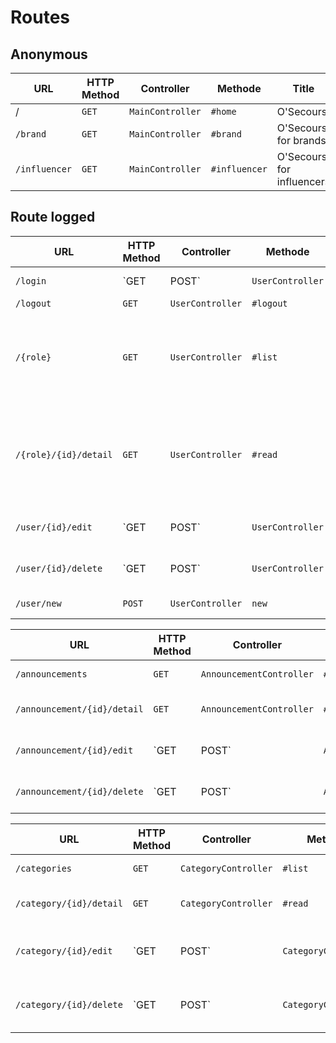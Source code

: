 # Routes

## Anonymous

URL | HTTP Method | Controller | Methode | Title | Content | Comment |
-|-|-|-|-|-|-|
/| `GET` | `MainController` | `#home` | O'Secours | Homepage | - |
`/brand`| `GET` | `MainController` | `#brand` | O'Secours for brands | Homepage Brands| - |
`/influencer`| `GET` | `MainController` | `#influencer` | O'Secours for influencers | Homepage influencers| - |

## Route logged

URL | HTTP Method | Controller | Methode | Title | Content | Comment |
-|-|-|-|-|-|-|
`/login`| `GET|POST` | `UserController` | `#login` | login | Login form | - |
`/logout`| `GET` | `UserController` | `#logout` | logout | - | - |
`/{role}`| `GET` | `UserController` | `#list` | user list  | {role} user's role: brand, influencer, moderator or admin  |
`/{role}/{id}/detail`| `GET` | `UserController` | `#read` | user | {id}  user's id, {role} user's role: brand, influencer, moderator or admin |
`/user/{id}/edit`| `GET|POST` | `UserController` | `#edit` | form to edit a user | {id} - is the user to edit |
`/user/{id}/delete`| `GET|POST` | `UserController` | `#delete` | form to delete a user | {id} - is the user to delete |
`/user/new` | `POST` | `UserController` | `new` | user new | create new user | - |

URL | HTTP Method | Controller | Methode | Title | Content | Comment |
-|-|-|-|-|-|-|
`/announcements`| `GET` | `AnnouncementController` | `#list` | Liste des annonces | List of all announcements| - |
`/announcement/{id}/detail`| `GET` | `AnnouncementController` | `#read` | announcement  | {id} is the annoucement to read |
`/announcement/{id}/edit`| `GET|POST` | `AnnouncementController` | `#edit` | form to edit an announcement  | {id} - is the announcement to edit |
`/announcement/{id}/delete`| `GET|POST` | `AnnouncementController` | `#delete` | form to delete a announcement  | {id} - is the announcement to delete |

URL | HTTP Method | Controller | Methode | Title | Content | Comment |
-|-|-|-|-|-|-|
`/categories`| `GET` | `CategoryController` | `#list` | Liste des catégories | List of all categories| - |
`/category/{id}/detail`| `GET` | `CategoryController` | `#read` | category  | {id} is the category to read |
`/category/{id}/edit`| `GET|POST` | `CategoryController` | `#edit` | form to edit an category  | {id} - is the category to edit |
`/category/{id}/delete`| `GET|POST` | `CategoryController` | `#delete` | form to delete a category  | {id} - is the category to delete |
